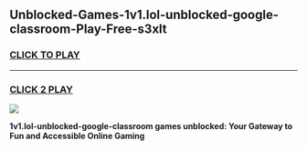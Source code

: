 
## Unblocked-Games-1v1.lol-unblocked-google-classroom-Play-Free-s3xlt
<h3>
<a href="https://premium76.site?title=1v1.lol-unblocked-google-classroom&ref=18A1">CLICK TO PLAY</a></h3>
<hr>

<h3>
<a href="https://premium76.site?title=1v1.lol-unblocked-google-classroom&ref=18A1">CLICK 2 PLAY</a>
  
</h3>

<a href="https://premium76.site?title=1v1.lol-unblocked-google-classroom&ref=18A1"><img src="https://clearcache.store/games.png"></a>


**1v1.lol-unblocked-google-classroom games unblocked: Your Gateway to Fun and Accessible Online Gaming**

